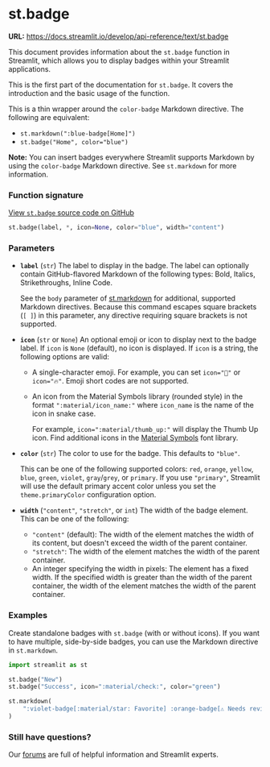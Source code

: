 # st.badge

**URL:** https://docs.streamlit.io/develop/api-reference/text/st.badge

This document provides information about the `st.badge` function in Streamlit, which allows you to display badges within your Streamlit applications.

This is the first part of the documentation for `st.badge`. It covers the introduction and the basic usage of the function.

This is a thin wrapper around the `color-badge` Markdown directive. The following are equivalent:

*   `st.markdown(":blue-badge[Home]")`
*   `st.badge("Home", color="blue")`

**Note:** You can insert badges everywhere Streamlit supports Markdown by using the `color-badge` Markdown directive. See `st.markdown` for more information.

### Function signature

[View `st.badge` source code on GitHub](https://github.com/streamlit/streamlit/blob/1.50.0/lib/streamlit/elements/markdown.py#L355)

```python
st.badge(label, *, icon=None, color="blue", width="content")
```

### Parameters

*   **`label`** (`str`)
    The label to display in the badge. The label can optionally contain GitHub-flavored Markdown of the following types: Bold, Italics, Strikethroughs, Inline Code.

    See the `body` parameter of [st.markdown](https://docs.streamlit.io/develop/api-reference/text/st.markdown) for additional, supported Markdown directives. Because this command escapes square brackets (`[ ]`) in this parameter, any directive requiring square brackets is not supported.

*   **`icon`** (`str` or `None`)
    An optional emoji or icon to display next to the badge label. If `icon` is `None` (default), no icon is displayed. If `icon` is a string, the following options are valid:
    *   A single-character emoji. For example, you can set `icon="🚨"` or `icon="🔥"`. Emoji short codes are not supported.
    *   An icon from the Material Symbols library (rounded style) in the format `":material/icon_name:"` where `icon_name` is the name of the icon in snake case.

        For example, `icon=":material/thumb_up:"` will display the Thumb Up icon. Find additional icons in the [Material Symbols](https://fonts.google.com/icons?icon.set=Material+Symbols&icon.style=Rounded) font library.

*   **`color`** (`str`)
    The color to use for the badge. This defaults to `"blue"`.

    This can be one of the following supported colors: `red`, `orange`, `yellow`, `blue`, `green`, `violet`, `gray`/`grey`, or `primary`. If you use `"primary"`, Streamlit will use the default primary accent color unless you set the `theme.primaryColor` configuration option.

*   **`width`** (`"content"`, `"stretch"`, or `int`)
    The width of the badge element. This can be one of the following:
    *   `"content"` (default): The width of the element matches the width of its content, but doesn't exceed the width of the parent container.
    *   `"stretch"`: The width of the element matches the width of the parent container.
    *   An integer specifying the width in pixels: The element has a fixed width. If the specified width is greater than the width of the parent container, the width of the element matches the width of the parent container.

### Examples

Create standalone badges with `st.badge` (with or without icons). If you want to have multiple, side-by-side badges, you can use the Markdown directive in `st.markdown`.

```python
import streamlit as st

st.badge("New")
st.badge("Success", icon=":material/check:", color="green")

st.markdown(
    ":violet-badge[:material/star: Favorite] :orange-badge[⚠️ Needs review] :gray-badge[Deprecated]"
)
```

### Still have questions?

Our [forums](https://discuss.streamlit.io) are full of helpful information and Streamlit experts.